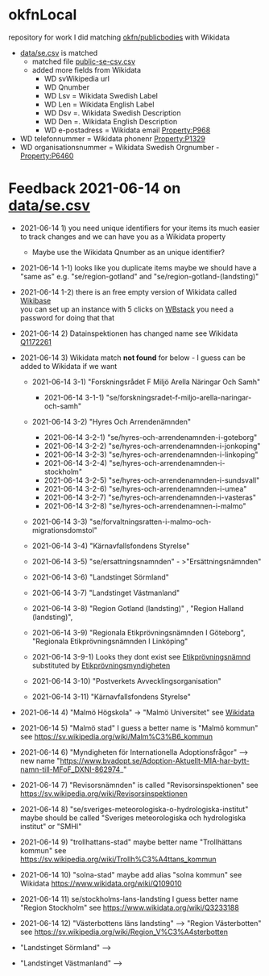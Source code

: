 # okfnLocal
repository for work I did matching [okfn/publicbodies](https://github.com/okfn/publicbodies) with Wikidata 
* [data/se.csv](https://github.com/okfn/publicbodies/blob/master/data/se.csv) is matched 
  * matched file [public-se-csv.csv](https://github.com/salgo60/okfnLocal/blob/main/public-se-csv.csv)
  * added more fields from Wikidata
    * WD svWikipedia url
    * WD Qnumber
    * WD Lsv = Wikidata Swedish Label
    * WD Len = Wikidata English Label
    * WD Dsv =. Wikidata Swedish Description
    * WD Den =. Wikidata English Description
    * WD e-postadress = Wikidata email [Property:P968](https://www.wikidata.org/wiki/Property:P968)
* WD telefonnummer = Wikidata phonenr [Property:P1329](https://www.wikidata.org/wiki/Property:P1329)
* WD organisationsnummer = Wikidata Swedish Orgnumber  - [Property:P6460](https://www.wikidata.org/wiki/Property:P6460) 

# Feedback 2021-06-14  on [data/se.csv](https://github.com/okfn/publicbodies/blob/master/data/se.csv)

* 2021-06-14 1) you need unique identifiers for your items its much easier to track changes and we can have you as a Wikidata property
  * Maybe use the Wikidata Qnumber as an unique identifier?
* 2021-06-14 1-1) looks like you duplicate items maybe we should have a "same as" e.g. "se/region-gotland" and "se/region-gotland-(landsting)" 
* 2021-06-14 1-2) there is an free empty version of Wikidata called [Wikibase](https://wikiba.se/)  
you can set up an instance with 5 clicks on [WBstack](https://www.wbstack.com) you need a password for doing that that 

* 2021-06-14 2) Datainspektionen has changed name see Wikidata [Q1172261](https://www.wikidata.org/wiki/Q1172261)

* 2021-06-14 3) Wikidata match **not found** for below - I guess can be added to Wikidata if we want
  * 2021-06-14 3-1) "Forskningsrådet F Miljö Arella Näringar Och Samh"
    * 2021-06-14 3-1-1) "se/forskningsradet-f-miljo-arella-naringar-och-samh"
  * 2021-06-14 3-2) "Hyres Och Arrendenämnden" 
    * 2021-06-14 3-2-1) "se/hyres-och-arrendenamnden-i-goteborg"
    * 2021-06-14 3-2-2) "se/hyres-och-arrendenamnden-i-jonkoping"
    * 2021-06-14 3-2-3) "se/hyres-och-arrendenamnden-i-linkoping"
    * 2021-06-14 3-2-4) "se/hyres-och-arrendenamnden-i-stockholm"
    * 2021-06-14 3-2-5) "se/hyres-och-arrendenamnden-i-sundsvall"
    * 2021-06-14 3-2-6) "se/hyres-och-arrendenamnden-i-umea"
    * 2021-06-14 3-2-7) "se/hyres-och-arrendenamnden-i-vasteras"
    * 2021-06-14 3-2-8) "se/hyres-och-arrendenamnen-i-malmo"
  * 2021-06-14 3-3) "se/forvaltningsratten-i-malmo-och-migrationsdomstol"

  * 2021-06-14 3-4) "Kärnavfallsfondens Styrelse"
  * 2021-06-14 3-5) "se/ersattningsnamnden" - >"Ersättningsnämnden"
  * 2021-06-14 3-6) "Landstinget Sörmland"
  * 2021-06-14 3-7) "Landstinget Västmanland"
  * 2021-06-14 3-8) "Region Gotland (landsting)" , "Region Halland (landsting)",
  * 2021-06-14 3-9) "Regionala Etikprövningsnämnden I Göteborg", "Regionala Etikprövningsnämnden I Linköping"
  * 2021-06-14 3-9-1) Looks they dont exist see [Etikprövningsnämnd](https://sv.wikipedia.org/wiki/Etikpr%C3%B6vningsn%C3%A4mnd)  substituted by [Etikprövningsmyndigheten](https://sv.wikipedia.org/wiki/Etikpr%C3%B6vningsmyndigheten)
  * 2021-06-14 3-10) "Postverkets Avvecklingsorganisation"
  * 2021-06-14 3-11) "Kärnavfallsfondens Styrelse"

* 2021-06-14 4) "Malmö Högskola"  -> "Malmö Universitet" see [Wikidata](https://www.wikidata.org/wiki/Q977781) 
* 2021-06-14 5) "Malmö stad" I guess a better name is "Malmö kommun" see https://sv.wikipedia.org/wiki/Malm%C3%B6_kommun
* 2021-06-14 6) "Myndigheten för Internationella Adoptionsfrågor" --> new name "https://www.bvadopt.se/Adoption-Aktuellt-MIA-har-bytt-namn-till-MFoF_DXNI-862974_"
* 2021-06-14 7) "Revisorsnämnden" is called "Revisorsinspektionen" see https://sv.wikipedia.org/wiki/Revisorsinspektionen
* 2021-06-14 8) "se/sveriges-meteorologiska-o-hydrologiska-institut" maybe should be called "Sveriges meteorologiska och hydrologiska institut" or "SMHI"
* 2021-06-14 9) "trollhattans-stad" maybe better name "Trollhättans kommun" see https://sv.wikipedia.org/wiki/Trollh%C3%A4ttans_kommun
* 2021-06-14 10) "solna-stad" maybe add alias "solna kommun" see Wikidata https://www.wikidata.org/wiki/Q109010
* 2021-06-14 11) se/stockholms-lans-landsting I guess better name "Region Stockholm" see https://www.wikidata.org/wiki/Q3233188
* 2021-06-14 12) "Västerbottens läns landsting" --> "Region Västerbotten" see https://sv.wikipedia.org/wiki/Region_V%C3%A4sterbotten
* "Landstinget Sörmland" --> 
* "Landstinget Västmanland" -->
